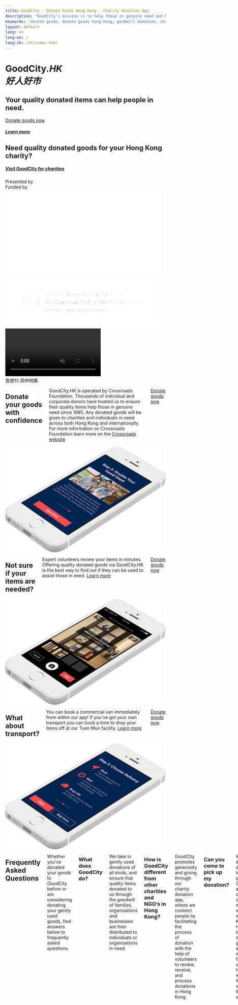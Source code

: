 ```yaml
---
title: GoodCity - Donate Goods Hong Kong - Charity Donation App
description: "GoodCity’s mission is to help those in genuine need and help individuals or organisations with donated goods to make a difference. Learn more about us now!"
keywords: "donate goods, donate goods hong kong, goodwill donation, charity donation app hong kong, charities that pick up donations, charities that collect, charities that collect items"
layout: default
lang: en
lang-en: /
lang-zh: /zh/index.html
---
```


<link rel="stylesheet" href="/stylesheets/index.css">

<div class="screen current" id="intro">
  <div id="intro-text">
    <h1>GoodCity<em>.HK</em><br><em class="chinese" lang="zh-hant">好人好市</em></h1>
    <h2 class="no-border">Your quality donated items can help people in need.</h2>
    <div>
      <p><a href="/redir.html?app=donor" class="button large">Donate goods now<br/></a></p>
      <h5 class="scroll force-display"><a href="#app-donate" class="force-display cycle-next">Learn more</a></h5>
      <div class="separation-line"></div>
      <h2 class="no-border">Need quality donated goods for your Hong Kong charity?</h2>
      <h5><a href="/redir.html?app=browse">Visit GoodCity for charities <i class="fa fa-external-link"> </i></a></h5>
    </div>
    <div class="goodcity-logo-banner">
      <div class="content">
        <div class="contributors labels">
          <div class="contributor crossroads"> Presented by </div>
          <div class="contributor jockey_club label"> Funded by </div>
        </div>
        <div class="contributors logos">
          <div class="contributor crossroads">
            <img class="static-image" src="/assets/images/crossroads_logo.png" alt="Crossroads Logo" />
          </div>
          <div class="contributor jockey_club">
            <img class="static-image" src="/assets/images/jockey_club_logo.png" alt="Jockey Club Logo" />
          </div>
        </div>
      </div>
    </div>
  </div>
  <video type="video/webm;codecs='vp8, vorbis'" class="show-for-large-up" id="video-background" preload="auto" preload autoplay loop muted>
    <source src="/assets/media/preview.mp4" type="video/mp4; codecs=avc1.42E01E,mp4a.40.2">
    <source src="/assets/media/preview.webm" type="video/webm; codecs=vp8,vorbis">
  </video>
  <div class="show-for-large-up" id="image-credit" lang="zh-hant">壹週刊 高仲明攝</div>
  <div class="show-for-large-up" id="video-overlay"></div>
</div>
<div class="row screen end" id="app-donate">
  <div class="large-5 medium-offset-1 medium-15 columns first">
    <h2>Donate your goods with confidence</h2>
    <p>GoodCity.HK is operated by  Crossroads Foundation. Thousands of individual and corporate donors have trusted us to ensure their quality items help those in genuine need since 1995. Any donated goods will be given to charities and individuals in need across both Hong Kong and internationally. For more information on Crossroads Foundation learn more on the <a href="https://www.crossroads.org.hk/global-distribution/">Crossroads website</a></p>
    <p><a href="/redir.html?app=donor" class="button large">Donate goods now<br/></a></p>
  </div>
  <div class="large-9 large-offset-1 medium-15 medium-offset-1 columns second">
    <img src="/assets/images/intro-app-donate.png" alt="Intro to Donate App">
  </div>
  <div class="scroll scroll-arrow scroll-up show-for-large-up">
    <a href="#intro" class="cycle-next"><i class="fa fa-chevron-circle-up"></i></a>
  </div>
  <div class="scroll scroll-arrow scroll-down show-for-large-up">
    <a href="#app-items" class="cycle-next"><i class="fa fa-chevron-circle-down"></i></a>
  </div>
</div>
<div class="row screen" id="app-items">
  <div class="large-5 medium-offset-1 medium-15 columns first">
    <h2>Not sure if your items are needed?</h2>
    <p>Expert volunteers review your items in minutes. Offering quality donated goods via GoodCity.HK is the best way to find out if they can be used to assist those in need. <a href="faq.html#howdoreviewersdecide">Learn more</a></p>
    <p><a href="/redir.html?app=donor" class="button large">Donate goods now<br/></a></p>
  </div>
  <div class="large-9 large-offset-1 medium-15 medium-offset-1 columns second">
    <img src="/assets/images/intro-app-items.png" alt="Intro to Donate Items">
  </div>
  <div class="scroll scroll-arrow scroll-up show-for-large-up">
    <a href="#app-donate" class="cycle-prev"><i class="fa fa-chevron-circle-up"></i></a>
  </div>
  <div class="scroll scroll-arrow scroll-down show-for-large-up">
    <a href="#app-transport" class="cycle-next"><i class="fa fa-chevron-circle-down"></i></a>
  </div>
</div>
<div class="row screen" id="app-transport">
  <div class="large-5 medium-offset-1 medium-15 columns first">
    <h2>What about transport?</h2>
    <p>You can book a commercial van immediately from within our app! If you've got your own transport you can book a time to drop your items off at our Tuen Mun facility. <a href="faq.html#whattransportoptionsareavailable">Learn more</a></p>
    <p><a href="/redir.html?app=donor" class="button large">Donate goods now<br/></a></p>
  </div>
  <div class="large-9 large-offset-1 medium-15 medium-offset-1 columns second">
    <img src="/assets/images/intro-app-transport.png" alt="Intro to App Transport">
  </div>
  <div class="scroll scroll-arrow scroll-up show-for-large-up">
    <a href="#app-items" class="cycle-prev"><i class="fa fa-chevron-circle-up"></i></a>
  </div>
  <div class="scroll scroll-arrow scroll-down show-for-large-up">
    <a href="#app-faq" class="cycle-next"><i class="fa fa-chevron-circle-down"></i></a>
  </div>
</div>

<div class="row screen" id="app-faq">
  <div class="medium-offset-1 medium-15 columns first">
    <h2>Frequently Asked Questions</h2>
    <p>Whether you've donated your goods to GoodCity before or are considering donating your gently used goods, find answers below to frequently asked questions.</p>
    <h3>What does GoodCity do?</h3>
    <p>We take in gently used donations of all kinds, and ensure that quality items donated to us through the goodwill of families, organisations and businesses are then distributed to individuals or organisations in need.</p>
    <h3>How is GoodCity different from other charities and NGO’s in Hong Kong?</h3>
    <p>GoodCity promotes generosity and giving through our charity donation app, where we connect people by facilitating the process of donation with the help of volunteers to review, receive, and process donations in Hong Kong.</p>
    <h3>Can you come to pick up my donation?</h3>
    <p>We ask our donors to deliver goods to us. In the past GoodCity was among the charities that collect items no matter where you were in Hong Kong. However, due to the overwhelming generosity and support we received from our community in Hong Kong, we no longer have enough volunteers that can pick up donations.</p>
  </div>
  <div class="scroll scroll-arrow scroll-up show-for-large-up">
    <a href="#app-transport" class="cycle-prev"><i class="fa fa-chevron-circle-up"></i></a>
  </div>
</div>

<script type="application/ld+json">{
  "@context": "https://schema.org",
  "@type": "FAQPage",
  "mainEntity": [
    {
      "@type": "Question",
      "name": "What does GoodCity do?",
      "acceptedAnswer": {
        "@type": "Answer",
        "text": "We take in donations of all kinds, and ensure that quality items donated to us through the goodwill of families, organisations and businesses are then distributed to individuals or organisations in need."
      }
    },
    {
      "@type": "Question",
      "name": "How is GoodCity.HK different from other charities and NGO’s in Hong Kong?",
      "acceptedAnswer": {
        "@type": "Answer",
        "text": "GoodCity.HK promotes generosity and giving through our charity donation app, where we connect people by facilitating the process of donation with the help of volunteers to review, receive, and process donations in Hong Kong."
      }
    },
    {
      "@type": "Question",
      "name": "Can you come to pick up my donation?",
      "acceptedAnswer": {
        "@type": "Answer",
        "text": "We ask our donors to deliver goods to us. In the past GoodCity.HK was among the charities that collect items no matter where you were in Hong Kong. However, due to the overwhelming generosity and support we received from our community in Hong Kong, we no longer have enough volunteers that can pick up donations."
      }
    }
  ]
}</script>
